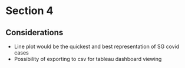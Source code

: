 # Section 4

## Considerations
- Line plot would be the quickest and best representation of SG covid cases
- Possibility of exporting to csv for tableau dashboard viewing
